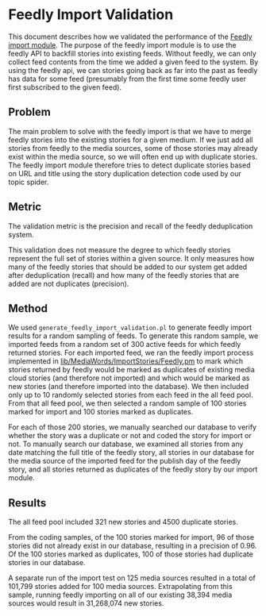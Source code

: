 Feedly Import Validation
========================

This document describes how we validated the performance of the [Feedly import
module](../../lib/MediaWords/ImportStories/Feedly.pm).   The purpose of the feedly import module is to use
the feedly API to backfill stories into existing feeds.  Without feedly, we can only collect feed contents from the
time we added a given feed to the system.  By using the feedly api, we can stories going back as far into the past
as feedly has data for some feed (presumably from the first time some feedly user first subscribed to the given feed).

Problem
-------

The main problem to solve with the feedly import is that we have to merge feedly stories into the existing stories
for a given medium.  If we just add all stories from feedly to the media sources, some of those stories may already
exist within the media source, so we will often end up with duplicate stories.  The feedly import module therefore
tries to detect duplicate stories based on URL and title using the story duplication detection code used by our
topic spider.

Metric
------

The validation metric is the precision and recall of the feedly deduplication system.

This validation does not measure the degree to which feedly stories represent the full set of stories within a given
source.  It only measures how many of the feedly stories that should be added to our system get added after
deduplication (recall) and how many of the feedly stories that are added are not duplicates (precision).

Method
------

We used `generate_feedly_import_validation.pl` to generate feedly import results for a random sampling of feeds.  To generate this random sample, we imported feeds
from a random set of 300 active feeds for which feedly returned stories.  For each imported feed, we ran the feedly
import process implemented in [lib/MediaWords/ImportStories/Feedly.pm](../../lib/MediaWords/ImportStories/Feedly.pm) to
mark which stories returned by feedly would be marked as duplicates of existing media cloud stories (and therefore
not imported) and which would be marked as new stories (and therefore imported into the database).  We then included
only up to 10 randomly selected stories from each feed in the all feed pool.  From that all feed pool, we then selected
a random sample of 100 stories marked for import and 100 stories marked as duplicates.  

For each of those 200 stories, we manually searched our database to verify whether the story was a duplicate or not and
coded the story for import or not.  To manually search our database, we examined all stories from any date matching the
full title of the feedly story, all stories in our database for the media source of the imported feed for the publish
day of the feedly story, and all stories returned as duplicates of the feedly story by our import module.

Results
-------

The all feed pool included 321 new stories and 4500 duplicate stories.

From the coding samples, of the 100 stories marked for import, 96 of those stories did not already exist in our
database, resulting in a precision of 0.96.  Of the 100 stories marked as duplicates, 100 of those stories had
duplicate stories in our database.

A separate run of the import test on 125 media sources resulted in a total of 101,799 stories added for 100 media
sources.  Extrapolating from this sample, running feedly importing on all of our existing 38,394 media sources
would result in 31,268,074 new stories.
